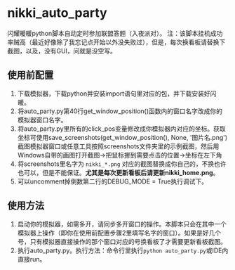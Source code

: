 # nikki_auto_party

闪耀暖暖python脚本自动定时参加联盟答题（入夜派对）。
注：该脚本挂机成功率贼高（最近好像除了我忘记点开始以外没失败过），但是，每次换看板请替换下截图，以及，没有GUI，问就是没空写。

## 使用前配置
1. 下载模拟器，下载python并安装import语句里对应的包，并下载安装好闪暖。
2. 将auto_party.py第40行get_window_position()函数内的窗口名字改成你的模拟器窗口名字。
3. 将auto_party.py里所有的click_pos变量修改成你模拟器内对应的坐标。获取坐标可使用save_screenshots(get_window_position(), None, '图片名.png')截图模拟器窗口或任意工具按照screenshots文件夹里的示例截图，然后用Windows自带的画图打开截图->把鼠标挪到需要点击的位置->坐标在左下角
4. 将screenshots里名字为 `nikki_*.png` 对应的截图替换成你自己的，不换也许也可以，但是不能保证。**尤其是每次更新看板后请更新nikki_home.png**。
5. 可以uncomment掉倒数第二行的DEBUG_MODE = True执行调试下。

## 使用方法
1. 启动你的模拟器，如需多开，请同步多开窗口的操作。本脚本只会在其中一个模拟器上操作（即你在使用前配置步骤2里填写名字的窗口）。如果是好几个号，只有模拟器直接操作的那个窗口对应的号换看板了才需要更新看板截图。
2. 执行auto_party.py。执行方法：命令行里执行`python auto_party.py`或IDE内直接run。
